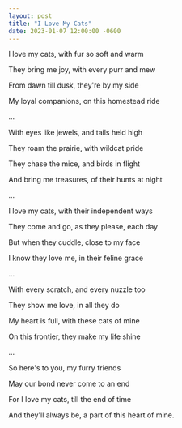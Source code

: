 ```yaml
---
layout: post
title: "I Love My Cats"
date: 2023-01-07 12:00:00 -0600
---
```


I love my cats, with fur so soft and warm

<!--preview-cutoff-->

They bring me joy, with every purr and mew

From dawn till dusk, they're by my side

My loyal companions, on this homestead ride

...

With eyes like jewels, and tails held high

They roam the prairie, with wildcat pride

They chase the mice, and birds in flight

And bring me treasures, of their hunts at night

...

I love my cats, with their independent ways

They come and go, as they please, each day

But when they cuddle, close to my face

I know they love me, in their feline grace

...

With every scratch, and every nuzzle too

They show me love, in all they do

My heart is full, with these cats of mine

On this frontier, they make my life shine

...

So here's to you, my furry friends

May our bond never come to an end

For I love my cats, till the end of time

And they'll always be, a part of this heart of mine.
